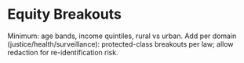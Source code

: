 # Equity Breakouts
Minimum: age bands, income quintiles, rural vs urban.
Add per domain (justice/health/surveillance): protected-class breakouts per law; allow redaction for re-identification risk.
